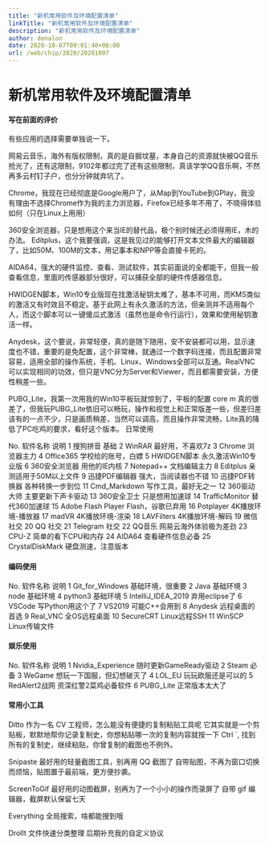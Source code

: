 ```yaml
---
title: "新机常用软件及环境配置清单"
linkTitle: "新机常用软件及环境配置清单"
description: "新机常用软件及环境配置清单"
author: denalon
date: 2020-10-07T09:01:40+08:00
url: /web/chip/2020/20201007
---
```


# 新机常用软件及环境配置清单

#### 写在前面的评价

有些应用的选择需要单独说一下。

网易云音乐，海外有版权限制，真的是自掘坟墓，本身自己的资源就快被QQ音乐抢光了，还有这限制，9102年都过完了还有这些限制，真该学学QQ音乐啊，不然再多云村钉子户，也分分钟就弃坑了。

Chrome，我现在已经彻底是Google用户了，从Map到YouTube到GPlay，我没有理由不选择Chrome作为我的主力浏览器，Firefox已经多年不用了，不晓得体验如何（只在Linux上用用）

360安全浏览器，只是想用这个来当IE的替代品，极个别时候还必须得用IE，木的办法。
Editplus，这个我要强调，这是我见过的能够打开文本文件最大的编辑器了，比如50M、100M的文本，用记事本和NPP等会直接卡死的。

AIDA64，强大的硬件监控、查看、测试软件，其实前面说的全都能干，但我一般查看信息，里面的传感器部分很好，可以捕获全部的硬件传感器信息。

HWIDGEN脚本，Win10专业版现在找激活秘钥太难了，基本不可用，而KMS类似的激活又有时效且不稳定。基于此网上有永久激活的方法，但亲测并不适用每个人，而这个脚本可以一键傻瓜式激活（虽然也是命令行运行），效果和使用秘钥激活一样。

Anydesk，这个要说，非常轻便，真的是随下随用，安不安装都可以用，显示速度也不错，重要的是免配置，这个非常棒，就通过一个数字码连接，而且配置非常容易，适用全部的操作系统，手机、Linux、Windows全部可以互通。RealVNC可以实现相同的功效，但只是VNC分为Server和Viewer，而且都需要安装，方便性稍差一些。

PUBG_Lite，我第一次用我的Win10平板玩就惊到了，平板的配置 core m 真的很差了，但我玩PUBG_Lite依旧可以畅玩，操作和视觉上和正常版差一些，但差归差该有的一点不少，只是画质稍差，当然可以调高，而且操作非常流畅，Lite真的降低了PC吃鸡的要求，看好这个版本。
日常使用

No.	软件名称	说明
1	搜狗拼音	基础
2	WinRAR	最好用，不喜欢7z
3	Chrome	浏览器主力
4	Office365	学校给的账号，白嫖
5	HWIDGEN脚本	永久激活Win10专业版
6	360安全浏览器	用他的IE内核
7	Notepad++	文档编辑主力
8	Editplus	亲测适用于50M以上文件
9	迅捷PDF编辑器	强大，当阅读器也不错
10	迅捷PDF转换器	各种转换一步到位
11	Cmd_Markdown	写作工具，最好无之一
12	360驱动大师	主要更新下声卡驱动
13	360安全卫士	只是想用加速球
14	TrafficMonitor	替代360加速球
15	Adobe Flash Player	Flash，谷歌已弃用
16	Potplayer	4K播放环境-播放器
17	madVR	4K播放环境-渲染
18	LAVFilters	4K播放环境-解码
19	微信	社交
20	QQ	社交
21	Telegram	社交
22	QQ音乐	网易云海外体验极为差劲
23	CPU-Z	简单的看下CPU和内存
24	AIDA64	查看硬件信息必备
25	CrystalDiskMark	硬盘测速，注意版本

#### 编码使用

No.	软件名称	说明
1	Git_for_Windows	基础环境，很重要
2	Java	基础环境
3	node	基础环境
4	python3	基础环境
5	IntelliJ_IDEA_2019	弃用eclipse了
6	VSCode	写Python用这个了
7	VS2019	可能C++会用到
8	Anydesk	远程桌面的首选
9	Real_VNC	全OS远程桌面
10	SecureCRT	Linux远程SSH
11	WinSCP	Linux传输文件

#### 娱乐使用

No.	软件名称	说明
1	Nvidia_Experience	随时更新GameReady驱动
2	Steam	必备
3	WeGame	想玩一下国服，但幻想破灭了
4	LOL_EU	玩玩欧服还是可以的
5	RedAlert2战网	资深红警2菜鸡必备软件
6	PUBG_Lite	正常版本太大了


#### 常用小工具

Ditto
作为一名 CV 工程师，怎么能没有便捷的复制粘贴工具呢
它其实就是一个剪贴板，默默地帮你记录复制史，你想粘贴哪一次的复制内容就按一下 Ctrl `, 找到所有的复制史，继续粘贴，你曾复制的截图也不例外。 

Snipaste
最好用的轻量截图工具，别再用 QQ 截图了
自带贴图，不再为窗口切换而烦恼，贴图置于最前端，更方便抄袭。

ScreenToGif
最好用的动图截屏，别再为了一个小小的操作而录屏了
自带 gif 编辑器，截屏默认保留七天

Everything
全局搜索，啥都能搜到哦


DrolIt
文件快速分类整理
后期补充我的自定义协议